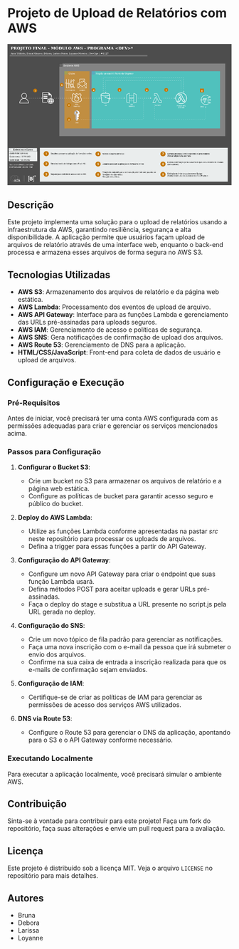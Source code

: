 # Projeto de Upload de Relatórios com AWS

<img src="arquitetura_aws.png" alt="Diagrama da Arquitetura" width="800">

## Descrição

Este projeto implementa uma solução para o upload de relatórios usando a infraestrutura da AWS, garantindo resiliência, segurança e alta disponibilidade. A aplicação permite que usuários façam upload de arquivos de relatório através de uma interface web, enquanto o back-end processa e armazena esses arquivos de forma segura no AWS S3.

## Tecnologias Utilizadas

- **AWS S3**: Armazenamento dos arquivos de relatório e da página web estática.
- **AWS Lambda**: Processamento dos eventos de upload de arquivo.
- **AWS API Gateway**: Interface para as funções Lambda e gerenciamento das URLs pré-assinadas para uploads seguros.
- **AWS IAM**: Gerenciamento de acesso e políticas de segurança.
- **AWS SNS**: Gera notificações de confirmação de upload dos arquivos.
- **AWS Route 53**: Gerenciamento de DNS para a aplicação.
- **HTML/CSS/JavaScript**: Front-end para coleta de dados de usuário e upload de arquivos.

## Configuração e Execução

### Pré-Requisitos

Antes de iniciar, você precisará ter uma conta AWS configurada com as permissões adequadas para criar e gerenciar os serviços mencionados acima.

### Passos para Configuração

1. **Configurar o Bucket S3**:
   - Crie um bucket no S3 para armazenar os arquivos de relatório e a página web estática.
   - Configure as políticas de bucket para garantir acesso seguro e público do bucket.

2. **Deploy do AWS Lambda**:
   - Utilize as funções Lambda conforme apresentadas na pastar _src_ neste repositório para processar os uploads de arquivos.
   - Defina a trigger para essas funções a partir do API Gateway.

3. **Configuração do API Gateway**:
   - Configure um novo API Gateway para criar o endpoint que suas função Lambda usará.
   - Defina métodos POST para aceitar uploads e gerar URLs pré-assinadas.
   - Faça o deploy do stage e substitua a URL presente no script.js pela URL gerada no deploy.

4. **Configuração do SNS**:
   - Crie um novo tópico de fila padrão para gerenciar as notificações.
   - Faça uma nova inscrição com o e-mail da pessoa que irá submeter o envio dos arquivos.
   - Confirme na sua caixa de entrada a inscrição realizada para que os e-mails de confirmação sejam enviados.

5. **Configuração de IAM**:
   - Certifique-se de criar as políticas de IAM para gerenciar as permissões de acesso dos serviços AWS utilizados.

6. **DNS via Route 53**:
   - Configure o Route 53 para gerenciar o DNS da aplicação, apontando para o S3 e o API Gateway conforme necessário.

### Executando Localmente

Para executar a aplicação localmente, você precisará simular o ambiente AWS. 

## Contribuição

Sinta-se à vontade para contribuir para este projeto! Faça um fork do repositório, faça suas alterações e envie um pull request para a avaliação.

## Licença

Este projeto é distribuído sob a licença MIT. Veja o arquivo `LICENSE` no repositório para mais detalhes.

## Autores

- Bruna
- Debora
- Larissa
- Loyanne 

